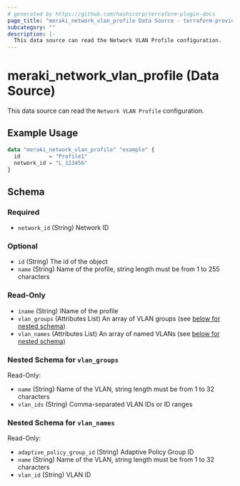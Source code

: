 ```yaml
---
# generated by https://github.com/hashicorp/terraform-plugin-docs
page_title: "meraki_network_vlan_profile Data Source - terraform-provider-meraki"
subcategory: ""
description: |-
  This data source can read the Network VLAN Profile configuration.
---
```


# meraki_network_vlan_profile (Data Source)

This data source can read the `Network VLAN Profile` configuration.

## Example Usage

```terraform
data "meraki_network_vlan_profile" "example" {
  id         = "Profile1"
  network_id = "L_123456"
}
```

<!-- schema generated by tfplugindocs -->
## Schema

### Required

- `network_id` (String) Network ID

### Optional

- `id` (String) The id of the object
- `name` (String) Name of the profile, string length must be from 1 to 255 characters

### Read-Only

- `iname` (String) IName of the profile
- `vlan_groups` (Attributes List) An array of VLAN groups (see [below for nested schema](#nestedatt--vlan_groups))
- `vlan_names` (Attributes List) An array of named VLANs (see [below for nested schema](#nestedatt--vlan_names))

<a id="nestedatt--vlan_groups"></a>
### Nested Schema for `vlan_groups`

Read-Only:

- `name` (String) Name of the VLAN, string length must be from 1 to 32 characters
- `vlan_ids` (String) Comma-separated VLAN IDs or ID ranges


<a id="nestedatt--vlan_names"></a>
### Nested Schema for `vlan_names`

Read-Only:

- `adaptive_policy_group_id` (String) Adaptive Policy Group ID
- `name` (String) Name of the VLAN, string length must be from 1 to 32 characters
- `vlan_id` (String) VLAN ID
